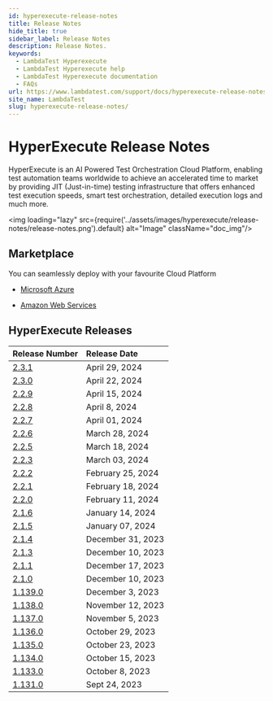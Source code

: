 ```yaml
---
id: hyperexecute-release-notes
title: Release Notes
hide_title: true
sidebar_label: Release Notes
description: Release Notes.
keywords:
  - LambdaTest Hyperexecute
  - LambdaTest Hyperexecute help
  - LambdaTest Hyperexecute documentation
  - FAQs
url: https://www.lambdatest.com/support/docs/hyperexecute-release-notes/
site_name: LambdaTest
slug: hyperexecute-release-notes/
---
```


<script type="application/ld+json"
      dangerouslySetInnerHTML={{ __html: JSON.stringify({
       "@context": "https://schema.org",
        "@type": "BreadcrumbList",
        "itemListElement": [{
          "@type": "ListItem",
          "position": 1,
          "name": "Home",
          "item": "https://www.lambdatest.com"
        },{
          "@type": "ListItem",
          "position": 2,
          "name": "Support",
          "item": "https://www.lambdatest.com/support/docs/"
        },{
          "@type": "ListItem",
          "position": 3,
          "name": "Release Notes",
          "item": "https://www.lambdatest.com/support/docs/hyperexecute-release-notes/"
        }]
      })
    }}
></script>

# HyperExecute Release Notes

HyperExecute is an AI Powered Test Orchestration Cloud Platform, enabling test automation teams worldwide to achieve an accelerated time to market by providing JIT (Just-in-time) testing infrastructure that offers enhanced test execution speeds, smart test orchestration, detailed execution logs and much more.
<!-- 
<img loading="lazy" src={require('../assets/images/hyperexecute/release-notes/quick.png').default} alt="Image"  className="doc_img"/> -->

<img loading="lazy" src={require('../assets/images/hyperexecute/release-notes/release-notes.png').default} alt="Image"  className="doc_img"/>

## Marketplace

You can seamlessly deploy with your favourite Cloud Platform

- [Microsoft Azure](https://azuremarketplace.microsoft.com/en-us/marketplace/apps/lambdatestinc1584019832435.hyperexeonprem?tab=overview)

- [Amazon Web Services](https://aws.amazon.com/marketplace/pp/prodview-35cneaxfou2eq)

## HyperExecute Releases

| Release Number | Release Date |
|:---|:--|
| [2.3.1](/support/docs/hyperexecute-release-notes-2-3-1) | April 29, 2024|
| [2.3.0](/support/docs/hyperexecute-release-notes-2-3-0) | April 22, 2024|
| [2.2.9](/support/docs/hyperexecute-release-notes-2-2-9) | April 15, 2024|
| [2.2.8](/support/docs/hyperexecute-release-notes-2-2-8) | April 8, 2024|
| [2.2.7](/support/docs/hyperexecute-release-notes-2-2-7) | April 01, 2024|
| [2.2.6](/support/docs/hyperexecute-release-notes-2-2-6) | March 28, 2024|
| [2.2.5](/support/docs/hyperexecute-release-notes-2-2-5) | March 18, 2024|
| [2.2.3](/support/docs/hyperexecute-release-notes-2-2-3) | March 03, 2024|
| [2.2.2](/support/docs/hyperexecute-release-notes-2-2-2) | February 25, 2024|
| [2.2.1](/support/docs/hyperexecute-release-notes-2-2-1) | February 18, 2024|
| [2.2.0](/support/docs/hyperexecute-release-notes-2-2-0) | February 11, 2024|
| [2.1.6](/support/docs/hyperexecute-release-notes-2-1-6) | January 14, 2024|
| [2.1.5](/support/docs/hyperexecute-release-notes-2-1-5) | January 07, 2024|
| [2.1.4](/support/docs/hyperexecute-release-notes-2-1-4) | December 31, 2023|
| [2.1.3](/support/docs/hyperexecute-release-notes-2-1-3) | December 10, 2023|
| [2.1.1](/support/docs/hyperexecute-release-notes-2-1-1) | December 17, 2023|
| [2.1.0](/support/docs/hyperexecute-release-notes-2-1-0) | December 10, 2023|
| [1.139.0](/support/docs/hyperexecute-release-notes-1-139-0) | December 3, 2023|
| [1.138.0](/support/docs/hyperexecute-release-notes-1-138-0) | November 12, 2023|
| [1.137.0](/support/docs/hyperexecute-release-notes-1-137-0) | November 5, 2023|
| [1.136.0](/support/docs/hyperexecute-release-notes-1-136-0) | October 29, 2023|
| [1.135.0](/support/docs/hyperexecute-release-notes-1-135-0) | October 23, 2023|
| [1.134.0](/support/docs/hyperexecute-release-notes-1-134-0) | October 15, 2023|
| [1.133.0](/support/docs/hyperexecute-release-notes-1-133-0) | October 8, 2023|
| [1.131.0](/support/docs/hyperexecute-release-notes-1-131-0) | Sept 24, 2023|